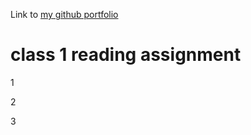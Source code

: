 Link to [my github portfolio](https://github.com/burdolski/reading-notes)

# class 1 reading assignment

1

2

3
